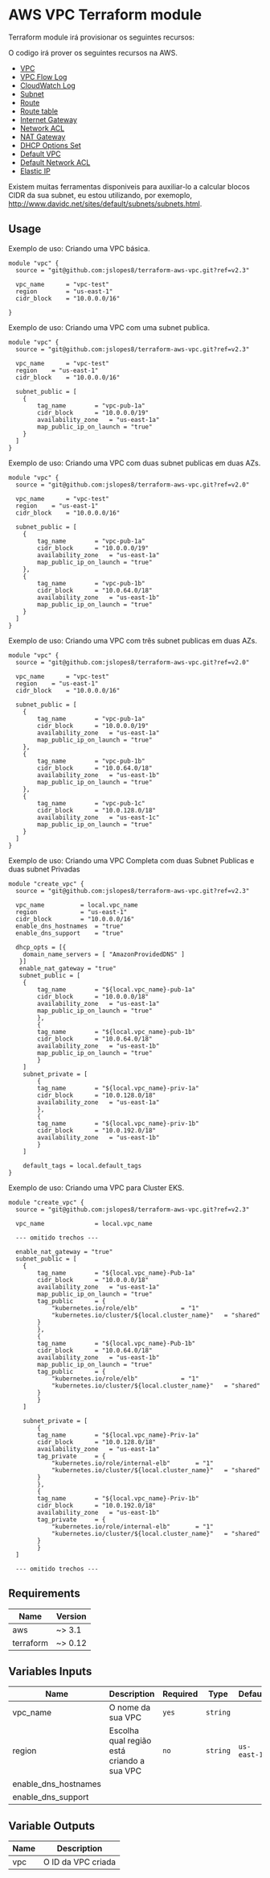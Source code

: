 # AWS VPC Terraform module

Terraform module irá provisionar os seguintes recursos:

O codigo irá prover os seguintes recursos na AWS.
* [VPC](https://www.terraform.io/docs/providers/aws/r/vpc.html)
* [VPC Flow Log](https://www.terraform.io/docs/providers/aws/r/flow_log.html)
* [CloudWatch Log](https://www.terraform.io/docs/providers/aws/r/cloudwatch_log_group.html)
* [Subnet](https://www.terraform.io/docs/providers/aws/r/subnet.html)
* [Route](https://www.terraform.io/docs/providers/aws/r/route.html)
* [Route table](https://www.terraform.io/docs/providers/aws/r/route_table.html)
* [Internet Gateway](https://www.terraform.io/docs/providers/aws/r/internet_gateway.html)
* [Network ACL](https://www.terraform.io/docs/providers/aws/r/network_acl.html)
* [NAT Gateway](https://www.terraform.io/docs/providers/aws/r/nat_gateway.html)
* [DHCP Options Set](https://www.terraform.io/docs/providers/aws/r/vpc_dhcp_options.html)
* [Default VPC](https://www.terraform.io/docs/providers/aws/r/default_vpc.html)
* [Default Network ACL](https://www.terraform.io/docs/providers/aws/r/default_network_acl.html)
* [Elastic IP](https://www.terraform.io/docs/providers/aws/r/eip.html)

Existem muitas ferramentas disponiveis para auxiliar-lo a calcular blocos CIDR da sua subnet, eu estou utilizando, por exemoplo, http://www.davidc.net/sites/default/subnets/subnets.html.


## Usage
Exemplo de uso: Criando uma VPC básica.
```hcl
module "vpc" {
  source = "git@github.com:jslopes8/terraform-aws-vpc.git?ref=v2.3"

  vpc_name		= "vpc-test"
  region 		= "us-east-1"
  cidr_block	= "10.0.0.0/16"
	
}
```
Exemplo de uso: Criando uma VPC com uma subnet publica.
```hcl
module "vpc" {
  source = "git@github.com:jslopes8/terraform-aws-vpc.git?ref=v2.3"

  vpc_name    	= "vpc-test"
  region 	= "us-east-1"
  cidr_block  	= "10.0.0.0/16"
  
  subnet_public = [
  	{
		tag_name		= "vpc-pub-1a"
		cidr_block 		= "10.0.0.0/19"
		availability_zone 	= "us-east-1a"
		map_public_ip_on_launch	= "true"
	}
  ]
}
```
Exemplo de uso: Criando uma VPC com duas subnet publicas em duas AZs.
```hcl
module "vpc" {
  source = "git@github.com:jslopes8/terraform-aws-vpc.git?ref=v2.0"

  vpc_name    	= "vpc-test"
  region 	= "us-east-1"
  cidr_block  	= "10.0.0.0/16"
  
  subnet_public = [
  	{
		tag_name		= "vpc-pub-1a"
		cidr_block 		= "10.0.0.0/19"
		availability_zone 	= "us-east-1a"
		map_public_ip_on_launch	= "true"
	},
  	{
		tag_name		= "vpc-pub-1b"
		cidr_block 		= "10.0.64.0/18"
		availability_zone 	= "us-east-1b"
		map_public_ip_on_launch	= "true"
	}
  ]
}
```
Exemplo de uso: Criando uma VPC com três subnet publicas em duas AZs.
```hcl
module "vpc" {
  source = "git@github.com:jslopes8/terraform-aws-vpc.git?ref=v2.0"

  vpc_name    	= "vpc-test"
  region 	= "us-east-1"
  cidr_block  	= "10.0.0.0/16"
  
  subnet_public = [
  	{
		tag_name		= "vpc-pub-1a"
		cidr_block 		= "10.0.0.0/19"
		availability_zone 	= "us-east-1a"
		map_public_ip_on_launch	= "true"
	},
  	{
		tag_name		= "vpc-pub-1b"
		cidr_block 		= "10.0.64.0/18"
		availability_zone 	= "us-east-1b"
		map_public_ip_on_launch	= "true"
	},
  	{
		tag_name		= "vpc-pub-1c"
		cidr_block 		= "10.0.128.0/18"
		availability_zone 	= "us-east-1c"
		map_public_ip_on_launch	= "true"
	}
  ]
}
```

Exemplo de uso: Criando uma VPC Completa com duas Subnet Publicas e duas subnet Privadas

```hcl
module "create_vpc" {
  source = "git@github.com:jslopes8/terraform-aws-vpc.git?ref=v2.3"

  vpc_name    		= local.vpc_name
  region 			= "us-east-1"
  cidr_block  		= "10.0.0.0/16"
  enable_dns_hostnames 	= "true"
  enable_dns_support   	= "true"
  
  dhcp_opts = [{
	domain_name_servers = [ "AmazonProvidedDNS" ]
   }]
   enable_nat_gateway = "true"
   subnet_public = [
   	{
		tag_name		= "${local.vpc_name}-pub-1a"
		cidr_block 		= "10.0.0.0/18"
		availability_zone 	= "us-east-1a"
		map_public_ip_on_launch	= "true"
    	},
    	{
		tag_name		= "${local.vpc_name}-pub-1b"
		cidr_block 		= "10.0.64.0/18"
		availability_zone 	= "us-east-1b"
		map_public_ip_on_launch	= "true"
    	}
    ]
    subnet_private = [
        {
		tag_name		= "${local.vpc_name}-priv-1a"
		cidr_block 		= "10.0.128.0/18"
		availability_zone 	= "us-east-1a"
    	},
        {
		tag_name		= "${local.vpc_name}-priv-1b"
		cidr_block 		= "10.0.192.0/18"
		availability_zone 	= "us-east-1b"
    	}
  	]
	
    default_tags = local.default_tags
}
```

Exemplo de uso: Criando uma VPC para Cluster EKS.

```hcl
module "create_vpc" {
  source = "git@github.com:jslopes8/terraform-aws-vpc.git?ref=v2.3"

  vpc_name    			= local.vpc_name
  
  --- omitido trechos ---
  
  enable_nat_gateway = "true"
  subnet_public = [
  	{
		tag_name		= "${local.vpc_name}-Pub-1a"
		cidr_block 		= "10.0.0.0/18"
		availability_zone 	= "us-east-1a"
		map_public_ip_on_launch	= "true"
		tag_public		= {
			"kubernetes.io/role/elb"			= "1"
			"kubernetes.io/cluster/${local.cluster_name}" 	= "shared"
		}
    	},
    	{
		tag_name		= "${local.vpc_name}-Pub-1b"
		cidr_block 		= "10.0.64.0/18"
		availability_zone 	= "us-east-1b"
		map_public_ip_on_launch	= "true"
		tag_public		= {
			"kubernetes.io/role/elb"			= "1"
			"kubernetes.io/cluster/${local.cluster_name}" 	= "shared"
		}
    	}
    ]
     
    subnet_private = [
        {
		tag_name		= "${local.vpc_name}-Priv-1a"
		cidr_block 		= "10.0.128.0/18"
		availability_zone 	= "us-east-1a"
		tag_private		= {
			"kubernetes.io/role/internal-elb"		= "1"
			"kubernetes.io/cluster/${local.cluster_name}" 	= "shared"
		}
    	},
        {
		tag_name		= "${local.vpc_name}-Priv-1b"
		cidr_block 		= "10.0.192.0/18"
		availability_zone 	= "us-east-1b"
		tag_private		= {
			"kubernetes.io/role/internal-elb"		= "1"
			"kubernetes.io/cluster/${local.cluster_name}" 	= "shared"
		}
    	}
  ]
  
  --- omitido trechos ---

```


## Requirements
| Name | Version |
| ---- | ------- |
| aws | ~> 3.1 |
| terraform | ~> 0.12 |

<!-- BEGINNING OF PRE-COMMIT-TERRAFORM DOCS HOOK -->
## Variables Inputs
| Name | Description | Required | Type | Default |
| ---- | ----------- | -------- | ---- | ------- |
| vpc_name | O nome da sua VPC | `yes` | `string` | ` ` |
| region | Escolha qual região está criando a sua VPC | `no` | `string` | `us-east-1` |
| enable_dns_hostnames |
| enable_dns_support |

## Variable Outputs
<!-- END OF PRE-COMMIT-TERRAFORM DOCS HOOK -->
| Name | Description |
| ---- | ----------- |
| vpc | O ID da VPC criada |
